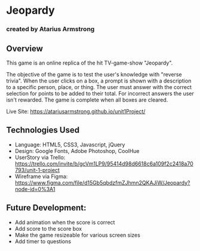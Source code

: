 # Jeopardy
### created by Atarius Armstrong

## Overview
This game is an online replica of the hit TV-game-show "Jeopardy".

The objective of the game is to test the user's knowledge with "reverse trivia". When the user clicks on a box, a prompt is shown with a description to a specific person, place, or thing. The user must answer with the correct selection for points to be added to their total. For incorrect answers the user isn't rewarded. The game is complete when all boxes are cleared.

Live Site: https://atariusarmstrong.github.io/unit1Project/

## Technologies Used
- Language: HTML5, CSS3, Javascript, jQuery
- Design: Google Fonts, Adobe Photoshop, CoolHue
- UserStory via Trello:  https://trello.com/invite/b/gcVm1LP9/95414d98d6618c6a109f2c2418a70793/unit-1-project
- Wireframe via Figma: https://www.figma.com/file/d15Gb5qbdzfmZJhmn2QKAJiW/Jeopardy?node-id=0%3A1



## Future Development:
- Add animation when the score is correct
- Add score to the score box
- Make the game resizeable for various screen sizes
- Add timer to questions
